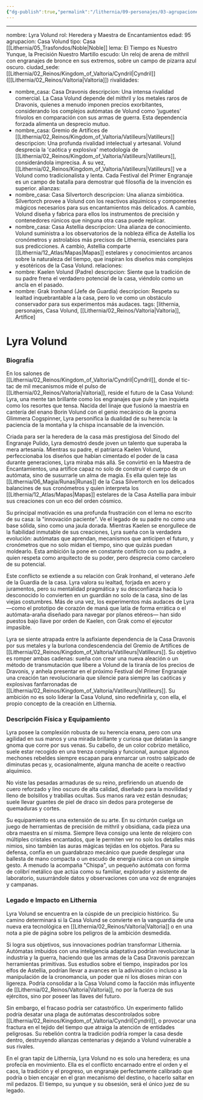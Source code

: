 ```yaml
---
{"dg-publish":true,"permalink":"/lithernia/09-personajes/03-agrupaciones/casa-volund/lyra-volund/"}
---
```


---

nombre: Lyra Volund
rol: Heredera y Maestra de Encantamientos
edad: 95
agrupacion: Casa Volund
tipo: Casa [[Lithernia/05_Trasfondos/Noble\|Noble]]
lema: El Tiempo es Nuestro Yunque, la Precisión Nuestro Martillo
escudo: Un reloj de arena de mithril con engranajes de bronce en sus extremos, sobre un campo de pizarra azul oscuro.
ciudad_sede: [[Lithernia/02_Reinos/Kingdom_of_Valtoria/Cyndril\|Cyndril]] ([[Lithernia/02_Reinos/Valtoria\|Valtoria]])
rivalidades:
  - nombre_casa: Casa Dravonis
    descripcion: Una intensa rivalidad comercial. La Casa Volund depende del mithril y los metales raros de Dravonis, quienes a menudo imponen precios exorbitantes, considerando los complejos autómatas de Volund como 'juguetes' frívolos en comparación con sus armas de guerra. Esta dependencia forzada alimenta un desprecio mutuo.
  - nombre_casa: Gremio de Artífices de [[Lithernia/02_Reinos/Kingdom_of_Valtoria/Vatilleurs\|Vatilleurs]]
    descripcion: Una profunda rivalidad intelectual y artesanal. Volund desprecia la 'caótica y explosiva' metodología de [[Lithernia/02_Reinos/Kingdom_of_Valtoria/Vatilleurs\|Vatilleurs]], considerándola imprecisa. A su vez, [[Lithernia/02_Reinos/Kingdom_of_Valtoria/Vatilleurs\|Vatilleurs]] ve a Volund como tradicionalista y lenta. Cada Festival del Primer Engranaje es un campo de batalla para demostrar qué filosofía de la invención es superior.
alianzas:
  - nombre_casa: Casa Silvertorch
    descripcion: Una alianza simbiótica. Silvertorch provee a Volund con los reactivos alquímicos y componentes mágicos necesarios para sus encantamientos más delicados. A cambio, Volund diseña y fabrica para ellos los instrumentos de precisión y contenedores rúnicos que ninguna otra casa puede replicar.
  - nombre_casa: Casa Astellia
    descripcion: Una alianza de conocimiento. Volund suministra a los observatorios de la nobleza élfica de Astellia los cronómetros y astrolabios más precisos de Lithernia, esenciales para sus predicciones. A cambio, Astellia comparte [[Lithernia/12_Atlas/Mapas\|Mapas]] estelares y conocimientos arcanos sobre la naturaleza del tiempo, que inspiran los diseños más complejos y esotéricos de la Casa Volund.
relaciones:
  - nombre: Kaelen Volund (Padre)
    descripcion: Siente que la tradición de su padre frena el verdadero potencial de la casa, viéndolo como un ancla en el pasado.
  - nombre: Grak Ironhand (Jefe de Guardia)
    descripcion: Respeta su lealtad inquebrantable a la casa, pero lo ve como un obstáculo conservador para sus experimentos más audaces.
tags: [lithernia, personajes, Casa Volund, [[Lithernia/02_Reinos/Valtoria\|Valtoria]], Artífice]
# Lyra Volund

### Biografía

En los salones de [[Lithernia/02_Reinos/Kingdom_of_Valtoria/Cyndril\|Cyndril]], donde el tic-tac de mil mecanismos mide el pulso de [[Lithernia/02_Reinos/Valtoria\|Valtoria]], reside el futuro de la Casa Volund: Lyra, una mente tan brillante como los engranajes que pule y tan inquieta como los resortes que tensa. Nacida del linaje que fusionó la maestría en cantería del enano Borin Volund con el genio mecánico de la gnoma Glimmera Cogspinner, Lyra personifica la dualidad de su herencia: la paciencia de la montaña y la chispa incansable de la invención.

Criada para ser la heredera de la casa más prestigiosa del Sínodo del Engranaje Pulido, Lyra demostró desde joven un talento que superaba la mera artesanía. Mientras su padre, el patriarca Kaelen Volund, perfeccionaba los diseños que habían cimentado el poder de la casa durante generaciones, Lyra miraba más allá. Se convirtió en la Maestra de Encantamientos, una artífice capaz no solo de construir el cuerpo de un autómata, sino de susurrarle un alma de magia. Es ella quien teje las [[Lithernia/06_Magia/Runas\|Runas]] de la Casa Silvertorch en los delicados balancines de sus cronómetros y quien interpreta los [[Lithernia/12_Atlas/Mapas\|Mapas]] estelares de la Casa Astellia para imbuir sus creaciones con un eco del orden cósmico.

Su principal motivación es una profunda frustración con el lema no escrito de su casa: la "innovación paciente". Ve el legado de su padre no como una base sólida, sino como una jaula dorada. Mientras Kaelen se enorgullece de la fiabilidad inmutable de sus creaciones, Lyra sueña con la verdadera evolución: autómatas que aprendan, mecanismos que anticipen el futuro, y cronómetros que no solo midan el tiempo, sino que quizás puedan moldearlo. Esta ambición la pone en constante conflicto con su padre, a quien respeta como arquitecto de su poder, pero desprecia como carcelero de su potencial.

Este conflicto se extiende a su relación con Grak Ironhand, el veterano Jefe de la Guardia de la casa. Lyra valora su lealtad, forjada en acero y juramentos, pero su mentalidad pragmática y su desconfianza hacia lo desconocido lo convierten en un guardián no solo de la casa, sino de las viejas costumbres. Más de una vez, los experimentos más audaces de Lyra —como el prototipo de corazón de maná que latía de forma errática o el autómata-araña diseñado para navegar por planos etéreos— han sido puestos bajo llave por orden de Kaelen, con Grak como el ejecutor impasible.

Lyra se siente atrapada entre la asfixiante dependencia de la Casa Dravonis por sus metales y la burlona condescendencia del Gremio de Artífices de [[Lithernia/02_Reinos/Kingdom_of_Valtoria/Vatilleurs\|Vatilleurs]]. Su objetivo es romper ambas cadenas: sueña con crear una nueva aleación o un método de transmutación que libere a Volund de la tiranía de los precios de Dravonis, y anhela presentar en el próximo Festival del Primer Engranaje una creación tan revolucionaria que silencie para siempre las caóticas y explosivas fanfarronadas de [[Lithernia/02_Reinos/Kingdom_of_Valtoria/Vatilleurs\|Vatilleurs]]. Su ambición no es solo liderar la Casa Volund, sino redefinirla y, con ella, el propio concepto de la creación en Lithernia.

### Descripción Física y Equipamiento

Lyra posee la complexión robusta de su herencia enana, pero con una agilidad en sus manos y una mirada brillante y curiosa que delatan la sangre gnoma que corre por sus venas. Su cabello, de un color cobrizo metálico, suele estar recogido en una trenza compleja y funcional, aunque algunos mechones rebeldes siempre escapan para enmarcar un rostro salpicado de diminutas pecas y, ocasionalmente, alguna mancha de aceite o reactivo alquímico.

No viste las pesadas armaduras de su reino, prefiriendo un atuendo de cuero reforzado y lino oscuro de alta calidad, diseñado para la movilidad y lleno de bolsillos y trabillas ocultas. Sus manos rara vez están desnudas; suele llevar guantes de piel de draco sin dedos para protegerse de quemaduras y cortes.

Su equipamiento es una extensión de su arte. En su cinturón cuelga un juego de herramientas de precisión de mithril y obsidiana, cada pieza una obra maestra en sí misma. Siempre lleva consigo una lente de relojero con múltiples cristales encantados, que le permiten ver no solo los detalles más nimios, sino también las auras mágicas tejidas en los objetos. Para su defensa, confía en un guardabrazo mecánico que puede desplegar una ballesta de mano compacta o un escudo de energía rúnica con un simple gesto. A menudo la acompaña "Chispa", un pequeño autómata con forma de colibrí metálico que actúa como su familiar, explorador y asistente de laboratorio, susurrándole datos y observaciones con una voz de engranajes y campanas.

### Legado e Impacto en Lithernia

Lyra Volund se encuentra en la cúspide de un precipicio histórico. Su camino determinará si la Casa Volund se convierte en la vanguardia de una nueva era tecnológica en [[Lithernia/02_Reinos/Valtoria\|Valtoria]] o en una nota a pie de página sobre los peligros de la ambición desmedida.

Si logra sus objetivos, sus innovaciones podrían transformar Lithernia. Autómatas imbuidos con una inteligencia adaptativa podrían revolucionar la industria y la guerra, haciendo que las armas de la Casa Dravonis parezcan herramientas primitivas. Sus estudios sobre el tiempo, inspirados por los elfos de Astellia, podrían llevar a avances en la adivinación o incluso a la manipulación de la cronomancia, un poder que ni los dioses miran con ligereza. Podría consolidar a la Casa Volund como la facción más influyente de [[Lithernia/02_Reinos/Valtoria\|Valtoria]], no por la fuerza de sus ejércitos, sino por poseer las llaves del futuro.

Sin embargo, el fracaso podría ser catastrófico. Un experimento fallido podría desatar una plaga de autómatas descontrolados sobre [[Lithernia/02_Reinos/Kingdom_of_Valtoria/Cyndril\|Cyndril]], o provocar una fractura en el tejido del tiempo que atraiga la atención de entidades peligrosas. Su rebelión contra la tradición podría romper la casa desde dentro, destruyendo alianzas centenarias y dejando a Volund vulnerable a sus rivales.

En el gran tapiz de Lithernia, Lyra Volund no es solo una heredera; es una profecía en movimiento. Ella es el conflicto encarnado entre el orden y el caos, la tradición y el progreso, un engranaje perfectamente calibrado que podría o bien encajar en el gran mecanismo del destino, o hacerlo saltar en mil pedazos. El tiempo, su yunque y su obsesión, será el único juez de su legado.